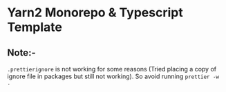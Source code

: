 # Yarn2 Monorepo & Typescript Template

## Note:-

`.prettierignore` is not working for some reasons (Tried placing a copy of ignore file in packages but still not working).
So avoid running `prettier -w .`
